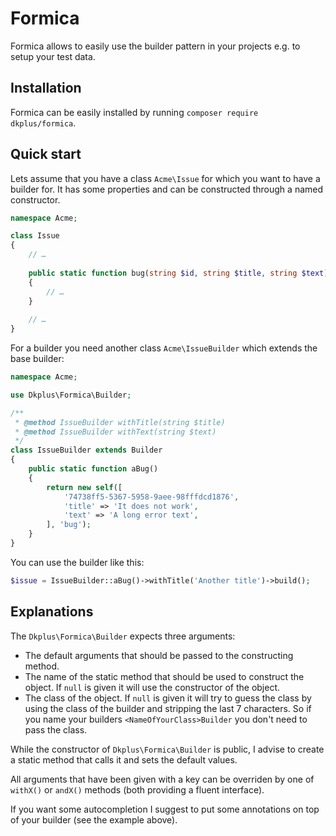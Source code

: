 # Formica

Formica allows to easily use the builder pattern in your projects e.g. to setup your test data.

## Installation

Formica can be easily installed by running `composer require dkplus/formica`.

## Quick start

Lets assume that you have a class `Acme\Issue` for which you want to have a builder for.
It has some properties and can be constructed through a named constructor.

```php
namespace Acme;

class Issue
{
    // …
    
    public static function bug(string $id, string $title, string $text): self
    {
        // …    
    }
    
    // …
}
```

For a builder you need another class `Acme\IssueBuilder` which extends the base builder:

```php
namespace Acme;

use Dkplus\Formica\Builder;

/**
 * @method IssueBuilder withTitle(string $title)
 * @method IssueBuilder withText(string $text)
 */
class IssueBuilder extends Builder
{
    public static function aBug()
    {
        return new self([
            '74738ff5-5367-5958-9aee-98fffdcd1876',
            'title' => 'It does not work',
            'text' => 'A long error text',
        ], 'bug');
    }
}
```

You can use the builder like this:

```php
$issue = IssueBuilder::aBug()->withTitle('Another title')->build();
```

## Explanations

The `Dkplus\Formica\Builder` expects three arguments:

 - The default arguments that should be passed to the constructing method.
 - The name of the static method that should be used to construct the object.
   If `null` is given it will use the constructor of the object.
 - The class of the object. If `null` is given it will try to guess the class
   by using the class of the builder and stripping the last 7 characters.
   So if you name your builders `<NameOfYourClass>Builder` you don't need to
   pass the class.

While the constructor of `Dkplus\Formica\Builder` is public, I advise to create
a static method that calls it and sets the default values.
 
All arguments that have been given with a key can be overriden by one of
`withX()` or `andX()` methods (both providing a fluent interface).

If you want some autocompletion I suggest to put some annotations on top of
your builder (see the example above).
